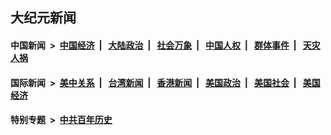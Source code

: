 ## 大纪元新闻

#### 中国新闻 &nbsp;>&nbsp; [中国经济](indexes/ncid283/README.md?04010045) &nbsp;| &nbsp; [大陆政治](indexes/ncid277/README.md?04010045) &nbsp;| &nbsp; [社会万象](indexes/ncid282/README.md?04010045) &nbsp;| &nbsp; [中国人权](indexes/ncid278/README.md?04010045) &nbsp;| &nbsp; [群体事件](indexes/ncid279/README.md?04010045) &nbsp;| &nbsp; [天灾人祸](indexes/ncid280/README.md?04010045)

#### 国际新闻 &nbsp;>&nbsp; [美中关系](indexes/nf1412576/README.md?04010045) &nbsp;| &nbsp; [台湾新闻](indexes/ncid1349361/README.md?04010045) &nbsp;| &nbsp; [香港新闻](indexes/ncid1349362/README.md?04010045) &nbsp;| &nbsp; [美国政治](indexes/ncid1078159/README.md?04010045) &nbsp;| &nbsp; [美国社会](indexes/ncid1078160/README.md?04010045) &nbsp;| &nbsp; [美国经济](indexes/ncid1078158/README.md?04010045)

#### 特别专题 &nbsp;>&nbsp; [中共百年历史](https://github.com/epoch-news/epoch-special/blob/master/README.md?04010045)  
